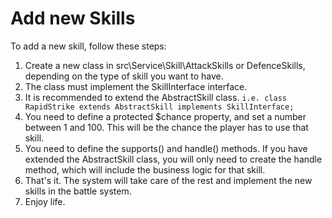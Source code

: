 # Add new Skills

To add a new skill, follow these steps:
1) Create a new class in src\Service\Skill\AttackSkills or DefenceSkills, depending on the type of skill you want to have.
2) The class must implement the SkillInterface interface.
3) It is recommended to extend the AbstractSkill class.
``` i.e. class RapidStrike extends AbstractSkill implements SkillInterface; ```
4) You need to define a protected $chance property, and set a number between 1 and 100. This will be the chance the player has to use that skill.
5) You need to define the supports() and handle() methods. If you have extended the AbstractSkill class, you will only need to create the handle method, which will include the business logic for that skill.
6) That's it. The system will take care of the rest and implement the new skills in the battle system.
7) Enjoy life.
